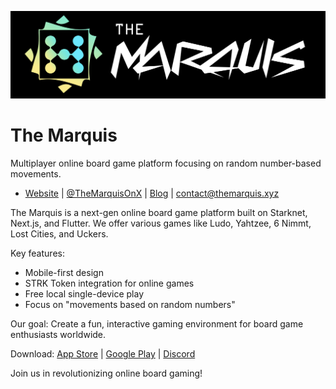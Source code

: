 ![The Marquis Logo](./themarquis.png)

# The Marquis
Multiplayer online board game platform focusing on random number-based movements.

* [Website](https://themarquis.xyz) | [@TheMarquisOnX](https://twitter.com/TheMarquisOnX) | [Blog](https://medium.com/themarquis) | contact@themarquis.xyz

The Marquis is a next-gen online board game platform built on Starknet, Next.js, and Flutter. We offer various games like Ludo, Yahtzee, 6 Nimmt, Lost Cities, and Uckers.

Key features:
- Mobile-first design
- STRK Token integration for online games
- Free local single-device play
- Focus on "movements based on random numbers"

Our goal: Create a fun, interactive gaming environment for board game enthusiasts worldwide.

Download:
[App Store](https://apple.co/4ewOFAG) | [Google Play](https://bit.ly/GooglePlay_TheMarquis) | [Discord](https://discord.gg/NXm5FNxU)


Join us in revolutionizing online board gaming!
